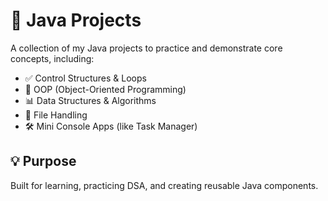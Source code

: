 # 🚀 Java Projects

A collection of my Java projects to practice and demonstrate core concepts, including:

- ✅ Control Structures & Loops  
- 🧠 OOP (Object-Oriented Programming)  
- 📊 Data Structures & Algorithms  
- 📁 File Handling  
- 🛠️ Mini Console Apps (like Task Manager)

## 💡 Purpose

Built for learning, practicing DSA, and creating reusable Java components.
